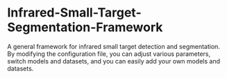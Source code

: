 # Infrared-Small-Target-Segmentation-Framework
A general framework for infrared small target detection and segmentation. By modifying the configuration file, you can adjust various parameters, switch models and datasets, and you can easily add your own models and datasets.
